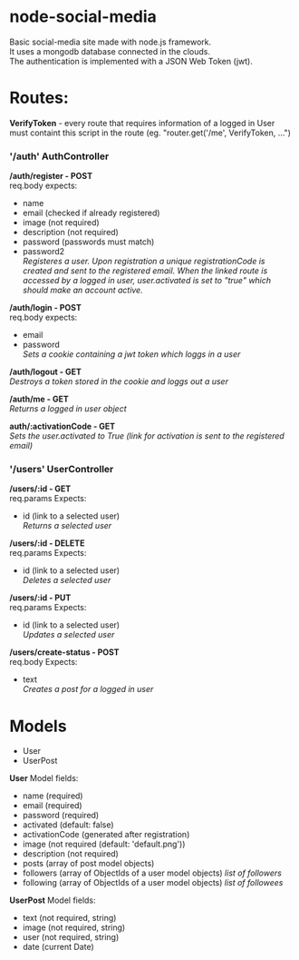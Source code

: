 # node-social-media
Basic social-media site made with node.js framework.  
It uses a mongodb database connected in the clouds.  
The authentication is implemented with a JSON Web Token (jwt).  

 # Routes:
 __VerifyToken__ - every route that requires information of a logged in User must containt this script in the route (eg. "router.get('/me', VerifyToken, ...")  
### '/auth' AuthController
 
**/auth/register - POST**  
req.body expects:
- name
- email (checked if already registered)
- image (not required)
- description (not required) 
- password (passwords must match)
- password2  
_Registeres a user. Upon registration a unique registrationCode is created and sent to the registered email. When the linked route is accessed by a logged in user, user.activated is set to "true" which should make an account active._
 
**/auth/login - POST**  
req.body expects:
- email
- password  
_Sets a cookie containing a jwt token which loggs in a user_
 
**/auth/logout - GET**  
_Destroys a token stored in the cookie and loggs out a user_

**/auth/me - GET**  
_Returns a logged in user object_  

 **auth/:activationCode - GET**  
 _Sets the user.activated to True (link for activation is sent to the registered email)_  
 
 ### '/users' UserController
 
**/users/:id - GET**  
req.params Expects:
- id (link to a selected user)  
_Returns a selected user_
 
**/users/:id - DELETE**  
req.params Expects:
- id (link to a selected user)  
_Deletes a selected user_
 
**/users/:id - PUT**  
req.params Expects:
- id (link to a selected user)  
_Updates a selected user_
 
**/users/create-status - POST**  
req.body Expects:
- text  
_Creates a post for a logged in user_

# Models
- User  
- UserPost  
  
**User**
Model fields:  
- name (required)
- email (required)
- password (required)
- activated (default: false)
- activationCode (generated after registration)
- image (not required (default: 'default.png'))
- description (not required)
- posts (array of post model objects) 
- followers (array of ObjectIds of a user model objects) _list of followers_
- following (array of ObjectIds of a user model objects) _list of followees_  

**UserPost**
Model fields:  
- text (not required, string)
- image (not required, string)
- user (not required, string)
- date (current Date)